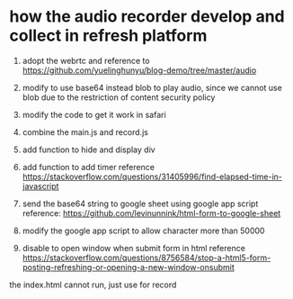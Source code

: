 # how the audio recorder develop and collect in refresh platform

1. adopt the webrtc and reference to https://github.com/yuelinghunyu/blog-demo/tree/master/audio

2. modify to use base64 instead blob to play audio, since we cannot use blob due to the restriction of content security policy

3. modify the code to get it work in safari

4. combine the main.js and record.js

5. add function to hide and display div

6. add function to add timer reference https://stackoverflow.com/questions/31405996/find-elapsed-time-in-javascript

7. send the base64 string to google sheet using google app script reference: https://github.com/levinunnink/html-form-to-google-sheet

8. modify the google app script to allow character more than 50000

9. disable to open window when submit form in html reference https://stackoverflow.com/questions/8756584/stop-a-html5-form-posting-refreshing-or-opening-a-new-window-onsubmit

the index.html cannot run, just use for record
